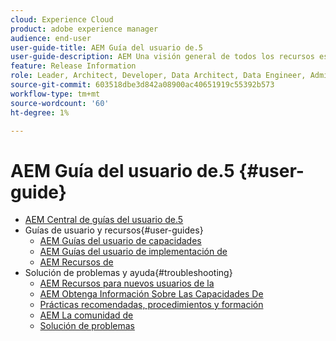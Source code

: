 ```yaml
---
cloud: Experience Cloud
product: adobe experience manager
audience: end-user
user-guide-title: AEM Guía del usuario de.5
user-guide-description: AEM Una visión general de todos los recursos esenciales para comprender, instalar, administrar y utilizar la versión 6.5 de la aplicación de la aplicación de datos de usuario de la aplicación de la aplicación de datos de usuario de la aplicación de la aplicación de datos de.
feature: Release Information
role: Leader, Architect, Developer, Data Architect, Data Engineer, Admin, User
source-git-commit: 603518dbe3d842a08900ac40651919c55392b573
workflow-type: tm+mt
source-wordcount: '60'
ht-degree: 1%

---
```



# AEM Guía del usuario de.5 {#user-guide}

+ [AEM Central de guías del usuario de.5](home.md)
+ Guías de usuario y recursos{#user-guides}
   + [AEM Guías del usuario de capacidades](capabilities.md)
   + [AEM Guías del usuario de implementación de](implementation.md)
   + [AEM Recursos de](resources.md)
+ Solución de problemas y ayuda{#troubleshooting}
   + [AEM Recursos para nuevos usuarios de la](new.md)
   + [AEM Obtenga Información Sobre Las Capacidades De](learn.md)
   + [Prácticas recomendadas, procedimientos y formación](best-practice.md)
   + [AEM La comunidad de](community.md)
   + [Solución de problemas](troubleshooting.md)
